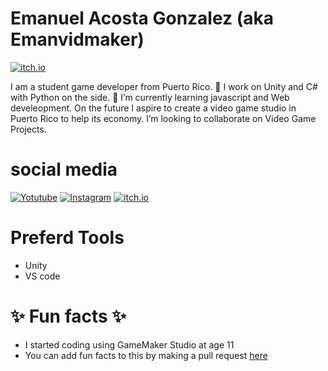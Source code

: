 
# Emanuel Acosta Gonzalez (aka Emanvidmaker) 

[![itch.io](https://img.shields.io/badge/Play%20my%20games%20-On%20Itch.io-green.svg)](https://emanvidmaker.itch.io/)

I am a student game developer from Puerto Rico.
🔭 I work on Unity and C# with Python on the side. 
🌱 I’m currently learning javascript and Web develeopment.
On the future I aspire to create a video game studio in Puerto Rico to help its economy.
I’m looking to collaborate on Video Game Projects.

 
# social media
[![Yotutube](https://img.shields.io/badge/You-tube-red.svg)](https://www.youtube.com/user/emanvidmaker)
[![Instagram](https://img.shields.io/badge/Follow%20me%20on-Instagram-green.svg)](https://www.instagram.com/emanvidmake/)
[![itch.io](https://img.shields.io/badge/Play%20my%20games%20-On%20Itch.io-green.svg)](https://emanvidmaker.itch.io/)

# Preferd Tools
 - Unity 
 - VS code
 
# ✨ Fun facts ✨
- I started coding using GameMaker Studio at age 11
- You can add fun facts to this by making a pull request [here](https://github.com/emanvidmaker/emanvidmaker/) 



